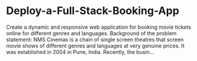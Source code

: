 # Deploy-a-Full-Stack-Booking-App
Create a dynamic and responsive web application for booking movie tickets online for different genres and languages. Background of the problem statement: NMS Cinemas is a chain of single screen theatres that screen movie shows of different genres and languages at very genuine prices. It was established in 2004 in Pune, India. Recently, the busin…
